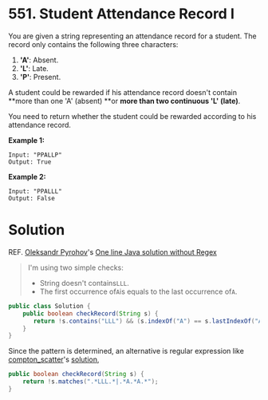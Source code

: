 # 551. Student Attendance Record I

You are given a string representing an attendance record for a student. The record only contains the following three characters:

1. **'A'**: Absent.
2. **'L'**: Late.
3. **'P'**: Present.

A student could be rewarded if his attendance record doesn't contain **more than one 'A' \(absent\) **or **more than two continuous 'L' \(late\)**.

You need to return whether the student could be rewarded according to his attendance record.

**Example 1:**

```
Input: "PPALLP"
Output: True
```

**Example 2:**

```
Input: "PPALLL"
Output: False
```

# Solution

REF. [Oleksandr Pyrohov](https://discuss.leetcode.com/user/oleksandr-pyrohov)'s [One line Java solution without Regex](https://discuss.leetcode.com/topic/86571/one-line-java-solution-without-regex)

> I'm using two simple checks:
>
> * String doesn't contains`LLL`.
> * The first occurrence of`A`is equals to the last occurrence of`A`.

```java
public class Solution {
    public boolean checkRecord(String s) {
       return !s.contains("LLL") && (s.indexOf("A") == s.lastIndexOf("A"));
    }
}
```

Since the pattern is determined, an alternative is regular expression like [compton\_scatter](https://discuss.leetcode.com/user/compton_scatter)'s [solution](https://discuss.leetcode.com/topic/86466/java-1-liner/3),

```java
public boolean checkRecord(String s) {
    return !s.matches(".*LLL.*|.*A.*A.*");
}
```



